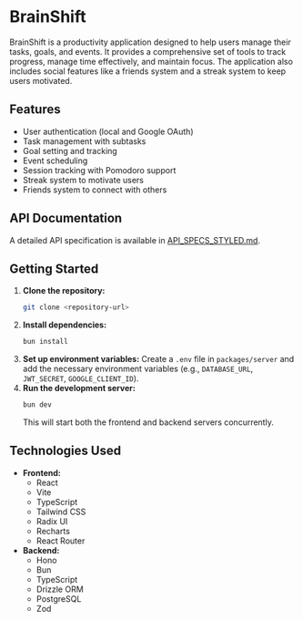 # BrainShift

BrainShift is a productivity application designed to help users manage their tasks, goals, and events. It provides a comprehensive set of tools to track progress, manage time effectively, and maintain focus. The application also includes social features like a friends system and a streak system to keep users motivated.

## Features

-   User authentication (local and Google OAuth)
-   Task management with subtasks
-   Goal setting and tracking
-   Event scheduling
-   Session tracking with Pomodoro support
-   Streak system to motivate users
-   Friends system to connect with others

## API Documentation

A detailed API specification is available in [API_SPECS_STYLED.md](API_SPECS_STYLED.md).

## Getting Started

1.  **Clone the repository:**
    ```bash
    git clone <repository-url>
    ```
2.  **Install dependencies:**
    ```bash
    bun install
    ```
3.  **Set up environment variables:**
    Create a `.env` file in `packages/server` and add the necessary environment variables (e.g., `DATABASE_URL`, `JWT_SECRET`, `GOOGLE_CLIENT_ID`).
4.  **Run the development server:**
    ```bash
    bun dev
    ```
    This will start both the frontend and backend servers concurrently.

## Technologies Used

-   **Frontend:**
    -   React
    -   Vite
    -   TypeScript
    -   Tailwind CSS
    -   Radix UI
    -   Recharts
    -   React Router
-   **Backend:**
    -   Hono
    -   Bun
    -   TypeScript
    -   Drizzle ORM
    -   PostgreSQL
    -   Zod
